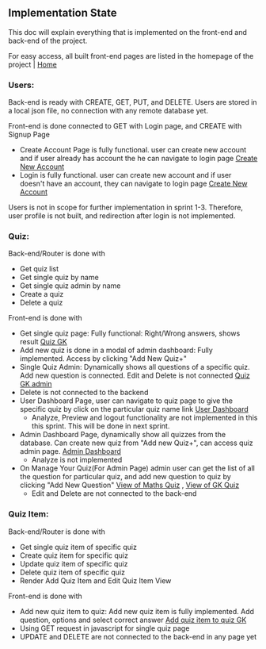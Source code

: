## Implementation State

This doc will explain everything that is implemented on the front-end and back-end of the project. 

For easy access, all built front-end pages are listed in the homepage of the project | [Home](http://localhost:3000/)

### Users: 
Back-end is ready with CREATE, GET, PUT, and DELETE. Users are stored in a local json file, no connection with any remote database yet. 

Front-end is done connected to GET with Login page, and CREATE with Signup Page

- Create Account Page is fully functional. user can create new account and if user already has account the he can navigate to login page [Create New Account](http://localhost:3000/users/create)
- Login is fully functional. user can create new account and if user doesn't have an account, they can navigate to login page [Create New Account](http://localhost:3000/users/create)

Users is not in scope for further implementation in sprint 1-3. Therefore, user profile is not built, and redirection after login is not implemented. 

### Quiz: 
Back-end/Router is done with 
- Get quiz list 
- Get single quiz by name 
- Get single quiz admin by name
- Create a quiz
- Delete a quiz 

Front-end is done with
- Get single quiz page: Fully functional: Right/Wrong answers, shows result [Quiz GK](http://localhost:3000/quiz/GK)
- Add new quiz is done in a modal of admin dashboard: Fully implemented. Access by clicking "Add New Quiz+"
- Single Quiz Admin: Dynamically shows all questions of a specific quiz. Add new question is connected. Edit and Delete is not connected [Quiz GK admin](http://localhost:3000/quiz/GK/quiz-admin)
- Delete is not connected to the backend
- User Dashboard Page, user can navigate to quiz page to give the specific quiz by click on the particular quiz name link [User Dashboard](http://localhost:3000/users/dash-board/1)
    - Analyze, Preview and logout functionality are not implemented in this this sprint. This will be done in next sprint.
- Admin Dashboard Page, dynamically show all quizzes from the database. Can create new quiz from "Add new Quiz+", can access quiz admin page. [Admin Dashboard](http://localhost:3000/users/admin/1)
    - Analyze is not implemented
- On Manage Your Quiz(For Admin Page) admin user can get the list of all the question for particular quiz, and add new question to quiz by clicking "Add New Question" [View of Maths Quiz](http://localhost:3000/quiz/Maths/quiz-admin#) , [View of GK Quiz](http://localhost:3000/quiz/GK/quiz-admin#)
    - Edit and Delete are not connected to the back-end


### Quiz Item: 
Back-end/Router is done with 
- Get single quiz item of specific quiz
- Create quiz item for specific quiz
- Update quiz item of specific quiz
- Delete quiz item of specific quiz
- Render Add Quiz Item and Edit Quiz Item View

Front-end is done with 
- Add new quiz item to quiz: Add new quiz item is fully implemented. Add question, options and select correct answer [Add quiz item to quiz GK](http://localhost:3000/quizitem/quiz/GK/add-quiz-item)
- Using GET request in javascript for single quiz page
- UPDATE and DELETE are not connected to the back-end in any page yet



